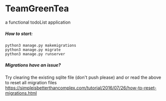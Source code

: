 # TeamGreenTea

a functional todoList application

##### How to start:
```
python3 manage.py makemigrations
python3 manage.py migrate
python3 manage.py runserver
```

##### Migrations have an issue?
Try clearing the existing sqlite file (don't push please) and or read the above to reset all migration files
https://simpleisbetterthancomplex.com/tutorial/2016/07/26/how-to-reset-migrations.html
